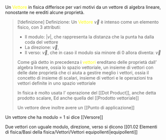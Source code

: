 Un <font color="#ffff00">Vettore</font> in fisica differisce per vari motivi da un vettore di algebra lineare, nonostante ne erediti alcune proprietà.

>[!definizione] Definizione:
>Un <font color="#ffff00">Vettore</font> $\overrightarrow{v}$ è intenso come un elemento fisico, con 3 attributi:
>- Il modulo: $|v|$, che rappresenta la distanza che la punta ha dalla coda del vettore
>- La direzione: $\overrightarrow{v}$,
>- Il verso: $\overrightarrow{v}$, che in caso il modulo sia minore di 0 allora diventa: $\overleftarrow{v}$
>
>  Come già detto in precedenza i <font color="#ffff00">vettori</font> ereditano delle proprietà dall’ algebra lineare, ossia lo spazio vettoriale, un insieme di vettori con delle date proprietà che ci aiuta a gestire meglio i vettori, ossia il concetto di insieme di scalari, insieme di vettori e le operazioni tra vettori definite in uno spazio vettoriale
>
> In fisica è molto usata l’ operazione del [[Dot Product]], anche detta prodotto scalare,
> Ed anche quella del [[Prodotto vettoriale]]
>  
>  Un vettore deve inoltre avere un [[Punto di applicazione]]

Un vettore che ha modulo = 1 si dice [[Versore]]

Due vettori con uguale modulo, direzione, verso si dicono [[01.02 Elementi di fisica/Basi della fisica/Vettori/Vettori equipollenti|equipollenti]]



